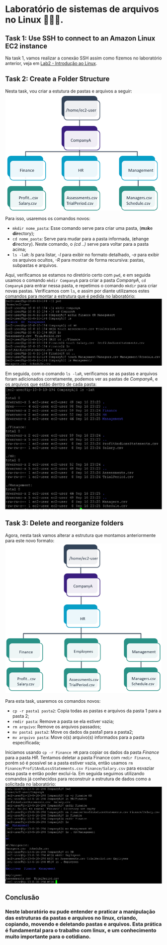 # Laboratório de sistemas de arquivos no Linux 📄📁🐧.


## Task 1: Use SSH to connect to an Amazon Linux EC2 instance

Na task 1, vamos realizar a conexão SSH assim como fizemos no laboratório anterior, veja em [Lab2 - Introdução ao Linux](https://github.com/RodrigoArraes07/Labs-AWS/blob/main/Lab2-IntroducaoLinux/README.md).

## Task 2: Create a Folder Structure

Nesta task, vou criar a estutura de pastas e arquivos a seguir: <br> 
![](images/2025-09-16-20-17-19.png)

Para isso, usaremos os comandos novos: <br>
- <code>mkdir nome_pasta</code>: Esse comando serve para criar uma pasta, (**m**a**k**e **dir**ectory); <br>
- <code>cd nome_pasta</code>: Serve para mudar para a pasta informada, (**c**hange **d**irectory). Neste comando, o *(cd ..)* serve para voltar para a pasta acima; <br>
- <code>ls -laR</code>: *ls* para listar, *-l* para exibir no formato detalhado, *-a* para exibir os arquivos ocultos, *-R* para mostrar de forma recursiva: pastas, subpastas e arquivos.

Aqui, verificamos se estamos no diretório certo com <code>pwd</code>, e em seguida usamos o comando <code>mkdir CompanyA</code> para criar a pasta *CompanyA*, <code>cd CompanyA</code> para entrar nessa pasta, e repetimos o comando <code>mkdir</code> para criar novas pastas. Verificamos com <code>ls</code>, e assim por diante utilizamos estes comandos para montar a estrutura que é pedida no laboratório: <br> 
![](images/2025-09-16-20-26-48.png) <br>

Em seguida, com o comando <code>ls -laR</code>, verificamos se as pastas e arquivos foram adicionados corretamente, podemos ver as pastas de *CompanyA*, e os arquivos que estão dentro de cada pasta: <br>
![](images/2025-09-16-20-27-07.png)

## Task 3: Delete and reorganize folders

Agora, nesta task vamos alterar a estrutura que montamos anteriormente para este novo formato: <br>
![](images/2025-09-16-20-27-53.png)

Para esta task, usaremos os comandos novos: <br>
- <code>cp -r pasta1 pasta2</code>: Copia todas as pastas e arquivos da pasta 1 para a pasta 2; <br>
- <code>rmdir pasta</code>: Remove a pasta se ela estiver vazia; <br>
- <code>rm arquivo</code>: Remove os arquivos passados; <br>
- <code>mv pasta1 pasta2</code>: Move os dados da pasta1 para a pasta2; <br>
- <code>mv arquivo pasta</code>: Move o(s) arquivo(s) informados para a pasta especificada; <br>

Iniciamos usando <code>cp -r Finance HR</code> para copiar os dados da pasta *Finance* para a pasta *HR*. Tentamos deletar a pasta Finance com <code>rmdir Finance</code>, porém só é possível se a pasta estiver vazia, então usamos <code>rm Finance/ProfitAndLossStatements.csv Finance/Salary.csv</code> para esvaziar essa pasta e então poder excluí-la. Em seguida seguimos utilizando comandos já conhecidos para reconstruir a estrutura de dados como a solicitada no laboratório: <br>
![](images/2025-09-16-20-34-18.png)

## Conclusão
<h3>Neste laboratório eu pude entender e praticar a manipulação das estruturas da pastas e arquivos no linux, criando, copiando, movendo e deletando pastas e arquivos. Esta prática é fundamental para o trabalho com linux, e um conhecimento muito importante para o cotidiano. </h3>